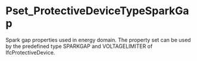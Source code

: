 # Pset_ProtectiveDeviceTypeSparkGap

Spark gap properties used in energy domain. The property set can be used by the predefined type SPARKGAP and VOLTAGELIMITER of IfcProtectiveDevice.<!-- end of definition -->
